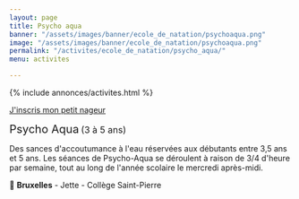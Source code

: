 ```yaml
---
layout: page
title: Psycho aqua
banner: "/assets/images/banner/ecole_de_natation/psychoaqua.png"
image: "/assets/images/banner/ecole_de_natation/psychoaqua.png"
permalink: "/activites/ecole_de_natation/psycho_aqua/"
menu: activites

---
```

{% include annonces/activites.html %}

<div class="d-flex justify-content-center mb-3">
	<a href="https://www12.iclub.be/myiclub3_CFS_register.asp?ClubID=559&LG=FR&Categorie=5" class="btn btn-info-filled" target="_blank">J'inscris mon petit nageur</a>
</div>

<span style="font-size:20px">Psycho Aqua</span> <span style="font-size:16px">(3 à 5 ans)</span>

Des sances d'accoutumance à l'eau réservées aux débutants entre 3,5 ans et 5 ans. Les séances de Psycho-Aqua se déroulent à raison de 3/4 d'heure par semaine, tout au long de l'année scolaire le mercredi après-midi.

📍 **Bruxelles** - Jette - Collège Saint-Pierre